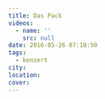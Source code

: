 ```yaml
---
title: Das Pack
videos:
  - name: ''
    src: null
date: 2016-05-26 07:18:50
tags:
  - konzert
city:
location:
cover:
---
```

